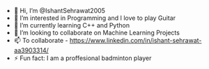 - 👋 Hi, I’m @IshantSehrawat2005
- 👀 I’m interested in Programming and I love to play Guitar
- 🌱 I’m currently learning C++ and Python
- 💞️ I’m looking to collaborate on Machine Learning Projects
- 📫 To collaborate - https://www.linkedin.com/in/ishant-sehrawat-aa3903314/ 
- ⚡ Fun fact: I am a proffesional badminton player

<!---
IshantSehrawat2005/IshantSehrawat2005 is a ✨ special ✨ repository because its `README.md` (this file) appears on your GitHub profile.
You can click the Preview link to take a look at your changes.
--->
